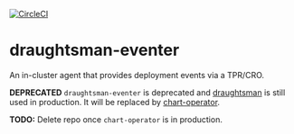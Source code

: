 [![CircleCI](https://circleci.com/gh/giantswarm/draughtsman-eventer.svg?&style=shield&circle-token=349dd8f33ada1c685502a66d233a9d091a4832eb)](https://circleci.com/gh/giantswarm/draughtsman-eventer)

# draughtsman-eventer
An in-cluster agent that provides deployment events via a TPR/CRO.

**DEPRECATED** `draughtsman-eventer` is deprecated and [draughtsman](https://github.com/giantswarm/draughtsman)
is still used in production. It will be replaced by [chart-operator](https://github.com/giantswarm/chart-operator).

**TODO:** Delete repo once `chart-operator` is in production.

